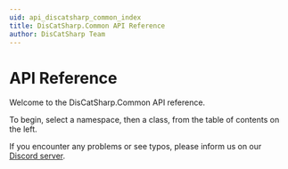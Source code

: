```yaml
---
uid: api_discatsharp_common_index
title: DisCatSharp.Common API Reference
author: DisCatSharp Team
---
```


# API Reference

Welcome to the DisCatSharp.Common API reference.

To begin, select a namespace, then a class, from the table of contents on the left.

If you encounter any problems or see typos, please inform us on our [Discord server](https://discord.gg/Uk7sggRBTm).
